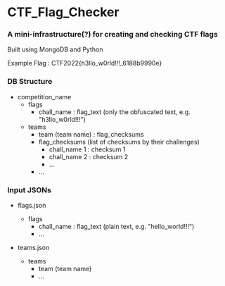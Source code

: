 # CTF_Flag_Checker

### A mini-infrastructure(?) for creating and checking CTF flags
Built using MongoDB and Python

Example Flag : CTF2022{h3llo_w0rld!!!_6188b9990e}

### DB Structure
* competition_name
  - flags
    - chall_name : flag_text (only the obfuscated text, e.g. "h3llo_w0rld!!!")
  - teams
    - team (team name) : flag_checksums
    - flag_checksums (list of checksums by their challenges)
      - chall_name 1 : checksum 1
      - chall_name 2 : checksum 2
      - ...
    - ...

### Input JSONs
* flags.json
  - flags
    - chall_name : flag_text (plain text, e.g. "hello_world!!!")
    - ...

* teams.json
  - teams
    - team (team name)
    - ...
